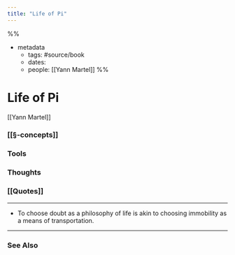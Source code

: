 ```yaml
---
title: "Life of Pi"
---
```

%%
- metadata
	- tags: #source/book
	- dates: 
	- people: [[Yann Martel]]
%%

# Life of Pi
[[Yann Martel]]

### [[§-concepts]]

### Tools

### Thoughts

### [[Quotes]]
---

- To choose doubt as a philosophy of life is akin to choosing immobility as a means of transportation.


----
### See Also